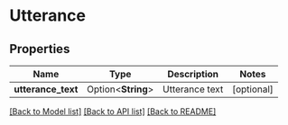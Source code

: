 # Utterance

## Properties

Name | Type | Description | Notes
------------ | ------------- | ------------- | -------------
**utterance_text** | Option<**String**> | Utterance text | [optional]

[[Back to Model list]](../README.md#documentation-for-models) [[Back to API list]](../README.md#documentation-for-api-endpoints) [[Back to README]](../README.md)


